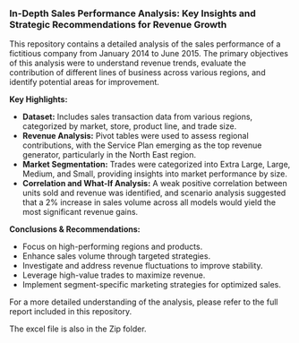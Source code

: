 ### In-Depth Sales Performance Analysis: Key Insights and Strategic Recommendations for Revenue Growth

This repository contains a detailed analysis of the sales performance of a fictitious company from January 2014 to June 2015. The primary objectives of this analysis were to understand revenue trends, evaluate the contribution of different lines of business across various regions, and identify potential areas for improvement.

**Key Highlights:**
- **Dataset:** Includes sales transaction data from various regions, categorized by market, store, product line, and trade size.
- **Revenue Analysis:** Pivot tables were used to assess regional contributions, with the Service Plan emerging as the top revenue generator, particularly in the North East region.
- **Market Segmentation:** Trades were categorized into Extra Large, Large, Medium, and Small, providing insights into market performance by size.
- **Correlation and What-If Analysis:** A weak positive correlation between units sold and revenue was identified, and scenario analysis suggested that a 2% increase in sales volume across all models would yield the most significant revenue gains.

**Conclusions & Recommendations:**
- Focus on high-performing regions and products.
- Enhance sales volume through targeted strategies.
- Investigate and address revenue fluctuations to improve stability.
- Leverage high-value trades to maximize revenue.
- Implement segment-specific marketing strategies for optimized sales.

For a more detailed understanding of the analysis, please refer to the full report included in this repository.

The excel file is also in the Zip folder.
